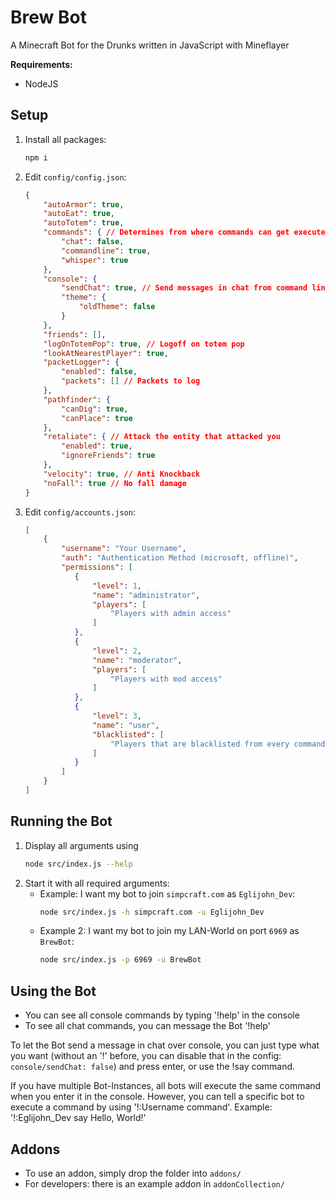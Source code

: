 # Brew Bot
A Minecraft Bot for the Drunks written in JavaScript with Mineflayer

**Requirements:**
- NodeJS

## Setup
1. Install all packages:
    ```bash
    npm i
    ```
2. Edit ```config/config.json```:
    ```json
   {
        "autoArmor": true,
        "autoEat": true,
        "autoTotem": true,
        "commands": { // Determines from where commands can get executed
            "chat": false,
            "commandline": true,
            "whisper": true
        },
        "console": {
            "sendChat": true, // Send messages in chat from command line
            "theme": {
                "oldTheme": false
            }
        },
        "friends": [],
        "logOnTotemPop": true, // Logoff on totem pop
        "lookAtNearestPlayer": true,
        "packetLogger": {
            "enabled": false,
            "packets": [] // Packets to log
        },
        "pathfinder": {
            "canDig": true,
            "canPlace": true
        },
        "retaliate": { // Attack the entity that attacked you
            "enabled": true,
            "ignoreFriends": true
        },
        "velocity": true, // Anti Knockback
        "noFall": true // No fall damage
   }
   ```
3. Edit ``config/accounts.json``:
   ```json
   [
       {
           "username": "Your Username",
           "auth": "Authentication Method (microsoft, offline)",
           "permissions": [
              {
                  "level": 1,
                  "name": "administrator",
                  "players": [
                      "Players with admin access"
                  ]
              },
              {
                  "level": 2,
                  "name": "moderator",
                  "players": [
                      "Players with mod access"
                  ]
              },
              {
                  "level": 3,
                  "name": "user",
                  "blacklisted": [
                      "Players that are blacklisted from every command"
                  ]
              }
           ]
       }
   ]
    ```
   
## Running the Bot
1. Display all arguments using
    ```bash
   node src/index.js --help
    ```
2. Start it with all required arguments: 
   - Example: I want my bot to join ``simpcraft.com`` as ``Eglijohn_Dev``:
     ```bash
     node src/index.js -h simpcraft.com -u Eglijohn_Dev
     ```
   - Example 2: I want my bot to join my LAN-World on port ``6969`` as ``BrewBot``:
     ```bash
     node src/index.js -p 6969 -u BrewBot
     ```
     
## Using the Bot
- You can see all console commands by typing '!help' in the console
- To see all chat commands, you can message the Bot '!help'

To let the Bot send a message in chat over console, you can just type what you want (without an '!' before, you can disable that in the config: ``console/sendChat: false``) and press enter, or use the !say command.

If you have multiple Bot-Instances, all bots will execute the same command when you enter it in the console. However, you can tell a specific bot to execute a command by using '!:Username command'. Example: '!:Eglijohn_Dev say Hello, World!'

## Addons
- To use an addon, simply drop the folder into ``addons/``
- For developers: there is an example addon in ``addonCollection/``